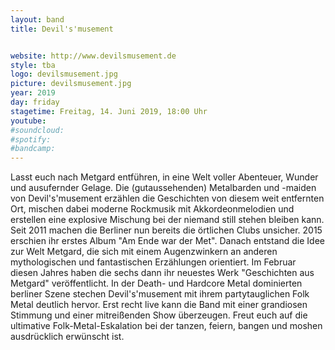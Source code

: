 ```yaml
---
layout: band
title: Devil's'musement


website: http://www.devilsmusement.de
style: tba
logo: devilsmusement.jpg
picture: devilsmusement.jpg
year: 2019
day: friday
stagetime: Freitag, 14. Juni 2019, 18:00 Uhr
youtube:
#soundcloud:
#spotify:
#bandcamp:
---
```


Lasst euch nach Metgard entführen, in eine Welt voller Abenteuer, Wunder und ausufernder Gelage. Die (gutaussehenden) Metalbarden und -maiden von Devil's'musement erzählen die Geschichten von diesem weit entfernten Ort, mischen dabei moderne Rockmusik mit Akkordeonmelodien und erstellen eine explosive Mischung bei der niemand still stehen bleiben kann. Seit 2011 machen die Berliner nun bereits die örtlichen Clubs unsicher. 2015 erschien ihr erstes Album "Am Ende war der Met". Danach entstand die Idee zur Welt Metgard, die sich mit einem Augenzwinkern an anderen mythologischen und fantastischen Erzählungen orientiert. Im Februar diesen Jahres haben die
sechs dann ihr neuestes Werk "Geschichten aus Metgard" veröffentlicht. In der Death- und Hardcore Metal dominierten berliner Szene stechen Devil's'musement mit ihrem partytauglichen Folk Metal deutlich hervor. Erst recht live kann die Band mit einer grandiosen Stimmung und einer mitreißenden Show überzeugen. Freut euch auf die ultimative Folk-Metal-Eskalation bei der tanzen, feiern, bangen und moshen ausdrücklich erwünscht ist.
